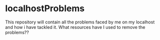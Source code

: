 # localhostProblems

This repository will contain all the problems faced by me on my localhost and how i have tackled it.
What resources have I used to remove the problems??
